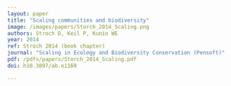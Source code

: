 ```yaml
---
layout: paper
title: "Scaling communities and biodiversity"
image: /images/papers/Storch_2014_Scaling.png
authors: Stroch D, Keil P, Kunin WE
year: 2014
ref: Stroch 2014 (book chapter)
journal: "Scaling in Ecology and Biodiversity Conservation (Pensoft)"
pdf: /pdfs/papers/Storch_2014_Scaling.pdf
doi: h10.3897/ab.e1169

---
```



